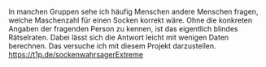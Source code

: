 In manchen Gruppen sehe ich häufig Menschen andere Menschen fragen, welche Maschenzahl für einen Socken korrekt wäre. Ohne die konkreten Angaben der fragenden Person zu kennen, ist das eigentlich blindes Rätselraten. Dabei lässt sich die Antwort leicht mit wenigen Daten berechnen. Das versuche ich mit diesem Projekt darzustellen. 
https://t1p.de/sockenwahrsagerExtreme
